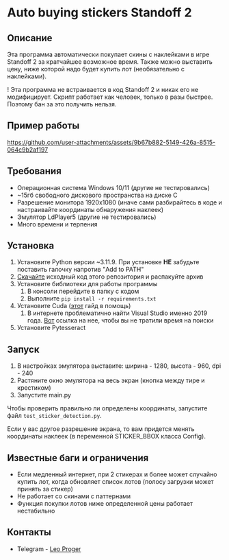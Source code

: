 # Auto buying stickers Standoff 2

## Описание

Эта программа автоматически покупает скины с наклейками в игре Standoff 2 за кратчайшее возможное время.
Также можно выставить цену, ниже которой надо будет купить лот (необязательно с наклейками).

! Эта программа не встраивается в код Standoff 2 и никак его не модифицирует. Скрипт работает как человек,
только в разы быстрее. Поэтому бан за это получить нельзя.

## Пример работы

https://github.com/user-attachments/assets/9b67b882-5149-426a-8515-064c9b2af197

## Требования

- Операционная система Windows 10/11 (другие не тестировались)
- ~15гб свободного дискового пространства на диске C
- Разрешение монитора 1920x1080 (иначе сами разбирайтесь в коде и настраивайте координаты обнаружения наклеек)
- Эмулятор LdPlayer5 (другие не тестировались)
- Много времени и терпения

## Установка

1. Установите Python версии ~3.11.9. При установке **НЕ** забудьте поставить галочку напротив "Add to PATH"
2. [Скачайте](https://github.com/Leo-Proger/Auto-buying-stickers-Standoff-2/archive/refs/heads/master.zip) исходный код
   этого репозитория и распакуйте архив
3. Установите библиотеки для работы программы
    1. В консоли перейдите в папку с кодом
    2. Выполните `pip install -r requirements.txt`
4. Установите Cuda ([этот](https://github.com/chrismeunier/OpenCV-CUDA-installation) гайд в помощь)
   1. В интернете проблематично найти Visual Studio именно 2019 года. [Вот](https://github.com/user-attachments/files/18280278/vs_Community.zip) ссылка на нее, чтобы вы не тратили время на поиски
6. Установите Pytesseract

## Запуск

1. В настройках эмулятора выставите: ширина - 1280, высота - 960, dpi - 240
2. Растяните окно эмулятора на весь экран (кнопка между тире и крестиком)
3. Запустите main.py

Чтобы проверить правильно ли определены координаты, запустите файл `test_sticker_detection.py`.

Если у вас другое разрешение экрана, то вам придется менять координаты наклеек (в переменной STICKER_BBOX класса
Config).

## Известные баги и ограничения

- Если медленный интернет, при 2 стикерах и более может случайно купить лот, когда обновляет список лотов (полосу
  загрузки может принять за стикер)
- Не работает со скинами с паттернами
- Функция покупки лотов ниже определенной цены работает нестабильно

## Контакты

- Telegram - [Leo Proger](https://t.me/Leo_Proger)
